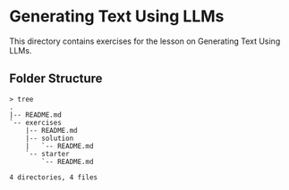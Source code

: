 # Generating Text Using LLMs

This directory contains exercises for the lesson on Generating Text Using LLMs.

## Folder Structure

```
> tree
.
|-- README.md
`-- exercises
    |-- README.md
    |-- solution
    |   `-- README.md
    `-- starter
        `-- README.md

4 directories, 4 files
```

